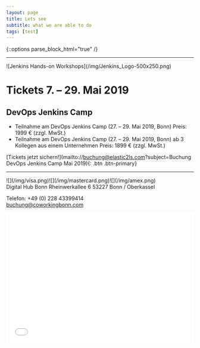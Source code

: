 ```yaml
---
layout: page
title: Lets see
subtitle: what we are able to do
tags: [test]
---
```

{::options parse_block_html="true" /}
<div id="content">

<div class="container">

<div class="slider">

___

<div id="carousel" class="carousel">

<div class="carousel-inner">
![Jenkins Hands-on Workshops](/img/Jenkins_Logo-500x250.png)

# Tickets 7\. – 29\. Mai 2019

## DevOps Jenkins Camp


* Teilnahme am DevOps Jenkins Camp (27\. – 29\. Mai 2019, Bonn) Preis: 1999 € (zzgl. MwSt.)
* Teilnahme am DevOps Jenkins Camp (27\. – 29\. Mai 2019, Bonn) ab 3 Kollegen aus einem Unternehmen Preis: 1899 € (zzgl. MwSt.)  

[Tickets jetzt sichern!](mailto://buchung@elastic2ls.com?subject=Buchung DevOps Jenkins Camp Mai 2019){: .btn .btn-primary}

</div>

___

</div>

</div>

</div>

<div class="offer_payment">![](/img/visa.png)![](/img/mastercard.png)![](/img/amex.png)
</div>

<div class="offer_location">
Digital Hub Bonn Rheinwerkallee 6  
53227 Bonn / Oberkassel

Telefon: +49 (0) 228 43399414  
buchung@coworkingbonn.com
</div>

<div class="offer_map">

<div class="col-md-24">
<iframe scrolling="no" marginheight="0" marginwidth="0" src="../info/osm_digital_hub_bonn.html?lat=50.71741,lon=7.15315,info=,zoom=15" width="100%" height="350" frameborder="0">
</iframe>
</div>

</div>

</div>
